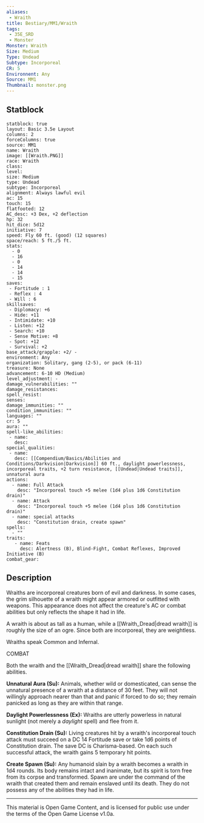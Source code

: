 ```yaml
---
aliases:
 - Wraith
title: Bestiary/MM1/Wraith
tags: 
 - 35E_SRD
 - Monster
Monster: Wraith
Size: Medium
Type: Undead
Subtype: Incorporeal
CR: 5
Environnent: Any
Source: MM1
Thumbnail: monster.png
---
```


## Statblock

```statblock
statblock: true
layout: Basic 3.5e Layout
columns: 2
forceColumns: true
source: MM1 
name: Wraith
image: [[Wraith.PNG]]
race: Wraith
class: 
level: 
size: Medium
type: Undead
subtype: Incorporeal
alignment: Always lawful evil
ac: 15
touch: 15
flatfooted: 12
AC_desc: +3 Dex, +2 deflection
hp: 32
hit_dice: 5d12
initiative: 7
speed: Fly 60 ft. (good) (12 squares)
space/reach: 5 ft./5 ft.
stats:
  - 0
  - 16
  - 0
  - 14
  - 14
  - 15
saves:
 - Fortitude : 1
 - Reflex : 4
 - Will : 6
skillsaves:
 - Diplomacy: +6
 - Hide: +11
 - Intimidate: +10
 - Listen: +12
 - Search: +10
 - Sense Motive: +8
 - Spot: +12
 - Survival: +2
base_attack/grapple: +2/ -
environment: Any
organization: Solitary, gang (2-5), or pack (6-11)
treasure: None
advancement: 6-10 HD (Medium)
level_adjustment: -
damage_vulnerabilities: ""
damage_resistances: 
spell_resist: 
senses: 
damage_immunities: ""
condition_immunities: ""
languages: ""
cr: 5
aura: ""
spell-like_abilities:
 - name: 
   desc: 
special_qualities:
 - name:
   desc: [[Compendium/Basics/Abilities and Conditions/Darkvision|Darkvision]] 60 ft., daylight powerlessness, incorporeal traits, +2 turn resistance, [[Undead|Undead traits]], unnatural aura
actions:
  - name: Full Attack
    desc: "Incorporeal touch +5 melee (1d4 plus 1d6 Constitution drain)"
  - name: Attack
    desc: "Incorporeal touch +5 melee (1d4 plus 1d6 Constitution drain)"
  - name: special attacks
    desc: "Constitution drain, create spawn"
spells:
  - ""
traits:
   - name: Feats
     desc: Alertness (B), Blind-Fight, Combat Reflexes, Improved Initiative (B)
combat_gear:  
```

## Description



Wraiths are incorporeal creatures born of evil and darkness. In some cases, the grim silhouette of a wraith might appear armored or outfitted with weapons. This appearance does not affect the creature's AC or combat abilities but only reflects the shape it had in life.

A wraith is about as tall as a human, while a [[Wraith_Dread|dread wraith]] is roughly the size of an ogre. Since both are incorporeal, they are weightless.

Wraiths speak Common and Infernal.

COMBAT

Both the wraith and the [[Wraith_Dread|dread wraith]] share the following abilities.


**Unnatural Aura (Su):** Animals, whether wild or domesticated, can sense the unnatural presence of a wraith at a distance of 30 feet. They will not willingly approach nearer than that and panic if forced to do so; they remain panicked as long as they are within that range.


**Daylight Powerlessness (Ex):** Wraiths are utterly powerless in natural sunlight (not merely a *daylight* spell) and flee from it.


**Constitution Drain (Su):** Living creatures hit by a wraith's incorporeal touch attack must succeed on a DC 14 Fortitude save or take 1d6 points of Constitution drain. The save DC is Charisma-based. On each such successful attack, the wraith gains 5 temporary hit points.


**Create Spawn (Su):** Any humanoid slain by a wraith becomes a wraith in 1d4 rounds. Its body remains intact and inanimate, but its spirit is torn free from its corpse and transformed. Spawn are under the command of the wraith that created them and remain enslaved until its death. They do not possess any of the abilities they had in life.

---

This material is Open Game Content, and is licensed for public use under the terms of the Open Game License v1.0a.
